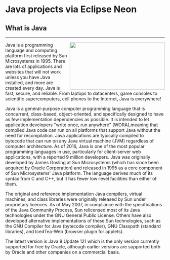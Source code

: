 # Java projects via Eclipse Neon
## What is Java
___
 <img src="https://github.com/narekye/Java_Projects/blob/master/java-logo-328x201.png" align="right" width="300px" height="150px" /> 
Java is a programming language and computing platform first released by Sun Microsystems in 1995. There are lots of applications and websites that will not work unless you have Java installed, and more are created every day. Java is fast, secure, and reliable. From laptops to datacenters, game consoles to scientific supercomputers, cell phones to the Internet, Java is everywhere!

Java is a general-purpose computer programming language that is concurrent, class-based, object-oriented, and specifically designed to have as few implementation dependencies as possible. It is intended to let application developers "write once, run anywhere" (WORA),meaning that compiled Java code can run on all platforms that support Java without the need for recompilation. Java applications are typically compiled to bytecode that can run on any Java virtual machine (JVM) regardless of computer architecture. As of 2016, Java is one of the most popular programming languages in use, particularly for client-server web applications, with a reported 9 million developers. Java was originally developed by James Gosling at Sun Microsystems (which has since been acquired by Oracle Corporation) and released in 1995 as a core component of Sun Microsystems' Java platform. The language derives much of its syntax from C and C++, but it has fewer low-level facilities than either of them.

The original and reference implementation Java compilers, virtual machines, and class libraries were originally released by Sun under proprietary licences. As of May 2007, in compliance with the specifications of the Java Community Process, Sun relicensed most of its Java technologies under the GNU General Public License. Others have also developed alternative implementations of these Sun technologies, such as the GNU Compiler for Java (bytecode compiler), GNU Classpath (standard libraries), and IcedTea-Web (browser plugin for applets).

The latest version is Java 8 Update 121 which is the only version currently supported for free by Oracle, although earlier versions are supported both by Oracle and other companies on a commercial basis.
